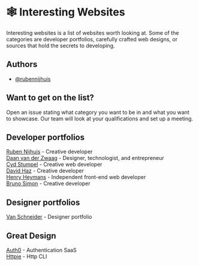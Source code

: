 # 🕸 Interesting Websites

Interesting websites is a list of websites worth looking at. Some of the categories are developer portfolios, carefully crafted web designs, or sources that hold the secrets to developing.

## Authors

- [@rubennijhuis](https://www.github.com/rubennijhuis)

## Want to get on the list?
Open an issue stating what category you want to be in and what you want to showcase. Our team will look at your qualifications and set up a meeting.

## Developer portfolios
[Ruben Nijhuis](https://rubennijhuis.com/) - Creative developer  
[Daan van der Zwaag](https://daanvanderzwaag.com/) - Designer, technologist, and entrepreneur  
[Cyd Stumpel](https://cydstumpel.nl/) - Creative web developer  
[David Haz](https://davidhaz.com/work) - Creative developer  
[Henry Heymans](https://henriheymans.com/) - Independent front-end web developer  
[Bruno Simon](https://bruno-simon.com/) - Creative developer

## Designer portfolios
[Van Schneider](https://vanschneider.com/) - Designer portfolio

## Great Design
[Auth0](https://auth0.com/) - Authentication SaaS  
[Httpie](https://httpie.io/) - Http CLI  
